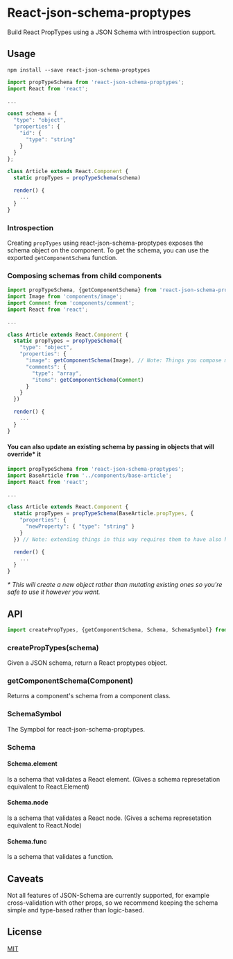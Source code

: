 # React-json-schema-proptypes

Build React PropTypes using a JSON Schema with introspection support.

## Usage

`npm install --save react-json-schema-proptypes`

```js
import propTypeSchema from 'react-json-schema-proptypes';
import React from 'react';

...

const schema = {
  "type": "object",
  "properties": {
    "id": {
      "type": "string"
    }
  }
};

class Article extends React.Component {
  static propTypes = propTypeSchema(schema)

  render() {
    ...
  }
}

```

### Introspection

Creating `propTypes` using react-json-schema-proptypes exposes the schema object on the component.
To get the schema, you can use the exported `getComponentSchema` function.

### Composing schemas from child components

```js
import propTypeSchema, {getComponentSchema} from 'react-json-schema-proptypes';
import Image from 'components/image';
import Comment from 'components/comment';
import React from 'react';

...

class Article extends React.Component {
  static propTypes = propTypeSchema({
    "type": "object",
    "properties": {
      "image": getComponentSchema(Image), // Note: Things you compose must have been curated with react-json-schema-proptypes
      "comments": {
        "type": "array",
        "items": getComponentSchema(Comment)
      }
    }
  })

  render() {
    ...
  }
}

```

#### You can also update an existing schema by passing in objects that will override* it

```js
import propTypeSchema from 'react-json-schema-proptypes';
import BaseArticle from '../components/base-article';
import React from 'react';

...

class Article extends React.Component {
  static propTypes = propTypeSchema(BaseArticle.propTypes, {
    "properties": {
      "newProperty": { "type": "string" }
    }
  }) // Note: extending things in this way requires them to have also have been curated with react-json-schema-proptypes

  render() {
    ...
  }
}

```

_* This will create a new object rather than mutating existing ones so you're safe to use it however you want._

## API

``` js
import createPropTypes, {getComponentSchema, Schema, SchemaSymbol} from 'react-json-schema-proptypes';

```

### createPropTypes(schema)

Given a JSON schema, return a React proptypes object.  

### getComponentSchema(Component)

Returns a component's schema from a component class.

### SchemaSymbol

The Sympbol for react-json-schema-proptypes.

### Schema

#### Schema.element
Is a schema that validates a React element.  (Gives a schema represetation equivalent to React.Element)

#### Schema.node
Is a schema that validates a React node.  (Gives a schema represetation equivalent to React.Node)

#### Schema.func
Is a schema that validates a function.


## Caveats

Not all features of JSON-Schema are currently supported, for example cross-validation with other props, so we recommend keeping the schema simple and type-based rather than logic-based.

## License

[MIT](/LICENSE)
